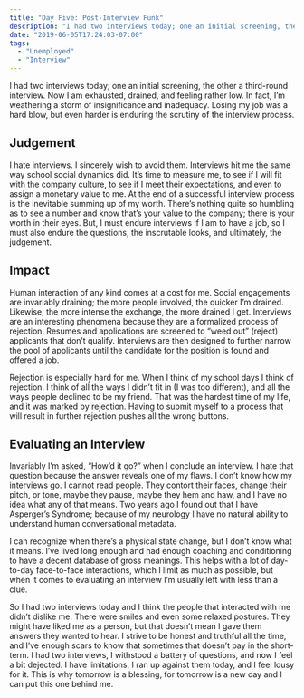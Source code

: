 ```yaml
---
title: "Day Five: Post-Interview Funk"
description: "I had two interviews today; one an initial screening, the other a third-round interview. Now I am exhausted, drained, and feeling rather low. In fact, I’m weathering a storm of insignificance and inadequacy. Losing my job was a hard blow, but even harder is enduring the scrutiny of the interview process."
date: "2019-06-05T17:24:03-07:00"
tags:
  - "Unemployed"
  - "Interview"
---
```


I had two interviews today; one an initial screening, the other a third-round interview. Now I am exhausted, drained, and feeling rather low. In fact, I’m weathering a storm of insignificance and inadequacy. Losing my job was a hard blow, but even harder is enduring the scrutiny of the interview process.

## Judgement
I hate interviews. I sincerely wish to avoid them. Interviews hit me the same way school social dynamics did. It’s time to measure me, to see if I will fit with the company culture, to see if I meet their expectations, and even to assign a monetary value to me. At the end of a successful interview process is the inevitable summing up of my worth. There’s nothing quite so humbling as to see a number and know that’s your value to the company; there is your worth in their eyes. But, I must endure interviews if I am to have a job, so I must also endure the questions, the inscrutable looks, and ultimately, the judgement.

## Impact
Human interaction of any kind comes at a cost for me. Social engagements are invariably draining; the more people involved, the quicker I’m drained. Likewise, the more intense the exchange, the more drained I get. Interviews are an interesting phenomena because they are a formalized process of rejection. Resumes and applications are screened to “weed out” (reject) applicants that don’t qualify. Interviews are then designed to further narrow the pool of applicants until the candidate for the position is found and offered a job.

Rejection is especially hard for me. When I think of my school days I think of rejection. I think of all the ways I didn’t fit in (I was too different), and all the ways people declined to be my friend. That was the hardest time of my life, and it was marked by rejection. Having to submit myself to a process that will result in further rejection pushes all the wrong buttons.

## Evaluating an Interview
Invariably I’m asked, “How’d it go?” when I conclude an interview. I hate that question because the answer reveals one of my flaws. I don’t know how my interviews go. I cannot read people. They contort their faces, change their pitch, or tone, maybe they pause, maybe they hem and haw, and I have no idea what any of that means. Two years ago I found out that I have Asperger’s Syndrome; because of my neurology I have no natural ability to understand human conversational metadata.

I can recognize when there’s a physical state change, but I don’t know what it means. I’ve lived long enough and had enough coaching and conditioning to have a decent database of gross meanings. This helps with a lot of day-to-day face-to-face interactions, which I limit as much as possible, but when it comes to evaluating an interview I’m usually left with less than a clue.

So I had two interviews today and I think the people that interacted with me didn’t dislike me. There were smiles and even some relaxed postures. They might have liked me as a person, but that doesn’t mean I gave them answers they wanted to hear. I strive to be honest and truthful all the time, and I’ve enough scars to know that sometimes that doesn’t pay in the short-term. I had two interviews, I withstood a battery of questions, and now I feel a bit dejected. I have limitations, I ran up against them today, and I feel lousy for it. This is why tomorrow is a blessing, for tomorrow is a new day and I can put this one behind me.
